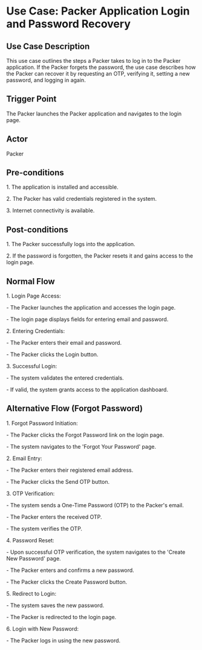 ﻿# **Use Case: Packer Application Login and Password Recovery**
## **Use Case Description**
This use case outlines the steps a Packer takes to log in to the Packer application. If the Packer forgets the password, the use case describes how the Packer can recover it by requesting an OTP, verifying it, setting a new password, and logging in again.
## **Trigger Point**
The Packer launches the Packer application and navigates to the login page.
## **Actor**
Packer
## **Pre-conditions**
1\. The application is installed and accessible.

2\. The Packer has valid credentials registered in the system.

3\. Internet connectivity is available.
## **Post-conditions**
1\. The Packer successfully logs into the application.

2\. If the password is forgotten, the Packer resets it and gains access to the login page.
## **Normal Flow**
1\. Login Page Access:

\- The Packer launches the application and accesses the login page.

\- The login page displays fields for entering email and password.

2\. Entering Credentials:

\- The Packer enters their email and password.

\- The Packer clicks the Login button.

3\. Successful Login:

\- The system validates the entered credentials.

\- If valid, the system grants access to the application dashboard.
## **Alternative Flow (Forgot Password)**
1\. Forgot Password Initiation:

\- The Packer clicks the Forgot Password link on the login page.

\- The system navigates to the 'Forgot Your Password' page.

2\. Email Entry:

\- The Packer enters their registered email address.

\- The Packer clicks the Send OTP button.

3\. OTP Verification:

\- The system sends a One-Time Password (OTP) to the Packer's email.

\- The Packer enters the received OTP.

\- The system verifies the OTP.

4\. Password Reset:

\- Upon successful OTP verification, the system navigates to the 'Create New Password' page.

\- The Packer enters and confirms a new password.

\- The Packer clicks the Create Password button.

5\. Redirect to Login:

\- The system saves the new password.

\- The Packer is redirected to the login page.

6\. Login with New Password:

\- The Packer logs in using the new password.
